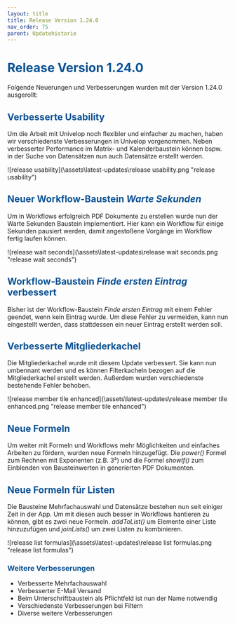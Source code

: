 ```yaml
---
layout: title
title: Release Version 1.24.0
nav_order: 75
parent: Updatehistorie
---
```


# <span style="color:#0b5394">**Release Version 1.24.0**</span>

Folgende Neuerungen und Verbesserungen wurden mit der Version 1.24.0 ausgerollt:

## <span style="color:#0b5394">**Verbesserte Usability**</span>

Um die Arbeit mit Univelop noch flexibler und einfacher zu machen, haben wir verschiedenste Verbesserungen in Univelop vorgenommen. Neben verbesserter Performance im Matrix- und Kalenderbaustein können bspw. in der Suche von Datensätzen nun auch Datensätze erstellt werden.

![release usability](\assets\latest-updates\release usability.png "release usability")

## <span style="color:#0b5394">**Neuer Workflow-Baustein _Warte Sekunden_**</span>

Um in Workflows erfolgreich PDF Dokumente zu erstellen wurde nun der Warte Sekunden Baustein implementiert.
Hier kann ein Workflow für einige Sekunden pausiert werden, damit angestoßene Vorgänge im Workflow fertig laufen können.

![release wait seconds](\assets\latest-updates\release wait seconds.png "release wait seconds")

## <span style="color:#0b5394">**Workflow-Baustein _Finde ersten Eintrag_ verbessert**</span>

Bisher ist der Workflow-Baustein _Finde ersten Eintrag_ mit einem Fehler geendet, wenn kein Eintrag wurde.
Um diese Fehler zu vermeiden, kann nun eingestellt werden, dass stattdessen ein neuer Eintrag erstellt werden soll.

## <span style="color:#0b5394">**Verbesserte Mitgliederkachel**</span>

Die Mitgliederkachel wurde mit diesem Update verbessert. Sie kann nun umbennant werden und es können Filterkacheln bezogen auf die Mitgliederkachel erstellt werden. Außerdem wurden verschiedenste bestehende Fehler behoben.

![release member tile enhanced](\assets\latest-updates\release member tile enhanced.png "release member tile enhanced")

## <span style="color:#0b5394">**Neue Formeln**</span>

Um weiter mit Formeln und Workflows mehr Möglichkeiten und einfaches Arbeiten zu fördern, wurden neue Formeln hinzugefügt. Die _power()_ Formel zum Rechnen mit Exponenten (z.B. 3²) und die Formel _showIf()_ zum Einblenden von Bausteinwerten in generierten PDF Dokumenten.

## <span style="color:#0b5394">**Neue Formeln für Listen**</span>

Die Bausteine Mehrfachauswahl und Datensätze bestehen nun seit einiger Zeit in der App. Um mit diesen auch besser in Workflows hantieren zu können, gibt es zwei neue Formeln. _addToList()_ um Elemente einer Liste hinzuzufügen und _joinLists()_ um zwei Listen zu kombinieren.

![release list formulas](\assets\latest-updates\release list formulas.png "release list formulas")

### <span style="color:#0b5394">**Weitere Verbesserungen**</span>

-   Verbesserte Mehrfachauswahl
-   Verbesserter E-Mail Versand
-   Beim Unterschriftbaustein als Pflichtfeld ist nun der Name notwendig
-   Verschiedenste Verbesserungen bei Filtern
-   Diverse weitere Verbesserungen
